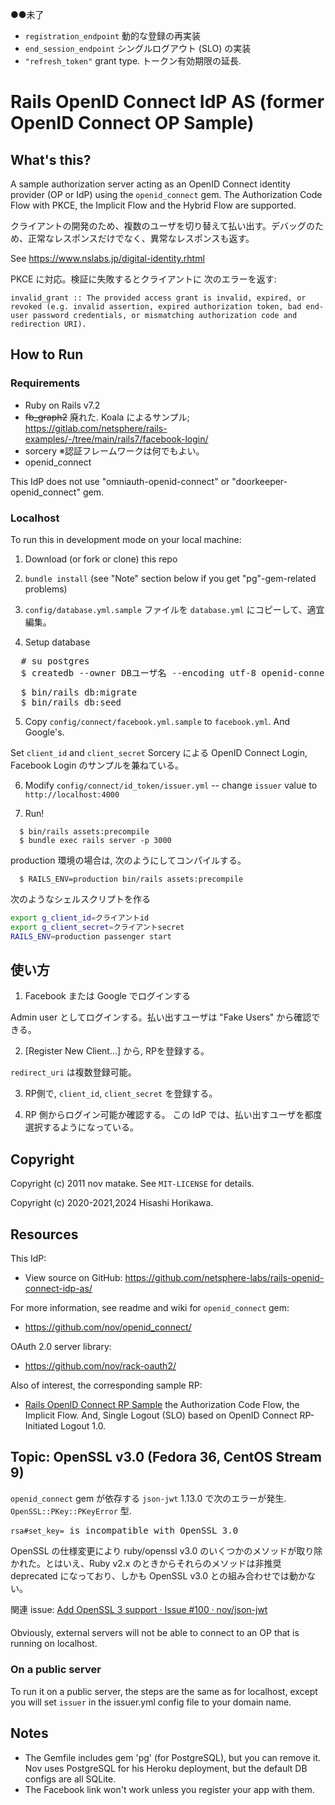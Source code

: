 
●●未了
 - `registration_endpoint` 動的な登録の再実装
 - `end_session_endpoint` シングルログアウト (SLO) の実装
 - `"refresh_token"` grant type. トークン有効期限の延長.



# Rails OpenID Connect IdP AS (former OpenID Connect OP Sample)

## What's this?

A sample authorization server acting as an OpenID Connect identity provider (OP or IdP) using the `openid_connect` gem. The Authorization Code Flow with PKCE, the Implicit Flow and the Hybrid Flow are supported.

クライアントの開発のため、複数のユーザを切り替えて払い出す。デバッグのため、正常なレスポンスだけでなく、異常なレスポンスも返す。

See https://www.nslabs.jp/digital-identity.rhtml

PKCE に対応。検証に失敗するとクライアントに 次のエラーを返す:
```
invalid_grant :: The provided access grant is invalid, expired, or revoked (e.g. invalid assertion, expired authorization token, bad end-user password credentials, or mismatching authorization code and redirection URI).
```



## How to Run 

### Requirements

 - Ruby on Rails v7.2
 - <s>fb_graph2</s> 廃れた. Koala によるサンプル; https://gitlab.com/netsphere/rails-examples/-/tree/main/rails7/facebook-login/
 - sorcery   ※認証フレームワークは何でもよい。
 - openid_connect

This IdP does not use "omniauth-openid-connect" or "doorkeeper-openid_connect" gem.


### Localhost

To run this in development mode on your local machine:

 1. Download (or fork or clone) this repo

 2. `bundle install` (see "Note" section below if you get "pg"-gem-related problems)

 3. `config/database.yml.sample` ファイルを `database.yml` にコピーして、適宜編集。

 4. Setup database
 
<pre>
  # su postgres
  $ createdb --owner DBユーザ名 --encoding utf-8 openid-connect-sample_dev
</pre>

<pre>
  $ bin/rails db:migrate
  $ bin/rails db:seed
</pre>

 5. Copy `config/connect/facebook.yml.sample` to `facebook.yml`. And Google's.

Set `client_id` and `client_secret`
Sorcery による OpenID Connect Login, Facebook Login のサンプルを兼ねている。

  
 6. Modify `config/connect/id_token/issuer.yml` -- change `issuer` value to `http://localhost:4000`

 7. Run!
  
```
  $ bin/rails assets:precompile
  $ bundle exec rails server -p 3000
```

production 環境の場合は, 次のようにしてコンパイルする。

```
  $ RAILS_ENV=production bin/rails assets:precompile
```

次のようなシェルスクリプトを作る

```bash
export g_client_id=クライアントid
export g_client_secret=クライアントsecret
RAILS_ENV=production passenger start
```




## 使い方

 1. Facebook または Google でログインする

Admin user としてログインする。払い出すユーザは "Fake Users" から確認できる。


 2. [Register New Client...] から, RPを登録する。

`redirect_uri` は複数登録可能。

 3. RP側で, `client_id`, `client_secret` を登録する。

 4. RP 側からログイン可能か確認する。
    この IdP では、払い出すユーザを都度選択するようになっている。




## Copyright

Copyright (c) 2011 nov matake. See `MIT-LICENSE` for details.

Copyright (c) 2020-2021,2024 Hisashi Horikawa.




## Resources

This IdP:
 * View source on GitHub:   https://github.com/netsphere-labs/rails-openid-connect-idp-as/

For more information, see readme and wiki for `openid_connect` gem:
 * https://github.com/nov/openid_connect/

OAuth 2.0 server library:
 * https://github.com/nov/rack-oauth2/

Also of interest, the corresponding sample RP:
 * [Rails OpenID Connect RP Sample](https://github.com/netsphere-labs/rails-openid-connect-rp-sample/) the Authorization Code Flow, the Implicit Flow. And, Single Logout (SLO) based on OpenID Connect RP-Initiated Logout 1.0.





## Topic: OpenSSL v3.0 (Fedora 36, CentOS Stream 9)

`openid_connect` gem が依存する `json-jwt` 1.13.0 で次のエラーが発生. <code>OpenSSL::PKey::PKeyError</code> 型. 

<pre>
<code>rsa#set_key=</code> is incompatible with OpenSSL 3.0
</pre>

OpenSSL の仕様変更により ruby/openssl v3.0 のいくつかのメソッドが取り除かれた。とはいえ、Ruby v2.x のときからそれらのメソッドは非推奨 deprecated になっており、しかも OpenSSL v3.0 との組み合わせでは動かない。

関連 issue: <a href="https://github.com/nov/json-jwt/issues/100">Add OpenSSL 3 support · Issue #100 · nov/json-jwt</a>






####


Obviously, external servers will not be able to connect to an OP that is running on localhost.


### On a public server

To run it on a public server, the steps are the same as for localhost, except
you will set `issuer` in the issuer.yml config file to your domain name.



## Notes

* The Gemfile includes gem 'pg' (for PostgreSQL), but you can remove it.
  Nov uses PostgreSQL for his Heroku deployment, but the default DB configs are all SQLite.
* The Facebook link won't work unless you register your app with them.



